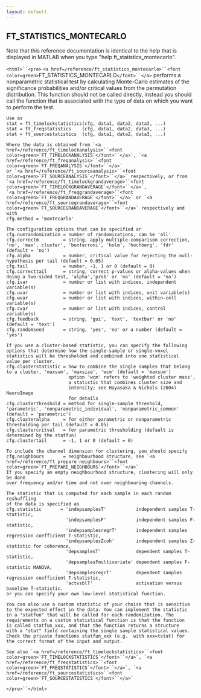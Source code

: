 ```yaml
---
layout: default
---
```


##  FT_STATISTICS_MONTECARLO

Note that this reference documentation is identical to the help that is displayed in MATLAB when you type "help ft_statistics_montecarlo".

`<html>``<pre>`
    `<a href=/reference/ft_statistics_montecarlo>``<font color=green>`FT_STATISTICS_MONTECARLO`</font>``</a>` performs a nonparametric statistical test by calculating
    Monte-Carlo estimates of the significance probabilities and/or critical values
    from the permutation distribution. This function should not be called
    directly, instead you should call the function that is associated with the
    type of data on which you want to perform the test.
 
    Use as
    stat = ft_timelockstatistics(cfg, data1, data2, data3, ...)
    stat = ft_freqstatistics    (cfg, data1, data2, data3, ...)
    stat = ft_sourcestatistics  (cfg, data1, data2, data3, ...)
 
    Where the data is obtained from `<a href=/reference/ft_timelockanalysis>``<font color=green>`FT_TIMELOCKANALYSIS`</font>``</a>`, `<a href=/reference/ft_freqanalysis>``<font color=green>`FT_FREQANALYSIS`</font>``</a>`
    or `<a href=/reference/ft_sourceanalysis>``<font color=green>`FT_SOURCEANALYSIS`</font>``</a>` respectively, or from `<a href=/reference/ft_timelockgrandaverage>``<font color=green>`FT_TIMELOCKGRANDAVERAGE`</font>``</a>`,
    `<a href=/reference/ft_freqgrandaverage>``<font color=green>`FT_FREQGRANDAVERAGE`</font>``</a>` or `<a href=/reference/ft_sourcegrandaverage>``<font color=green>`FT_SOURCEGRANDAVERAGE`</font>``</a>` respectively and with
    cfg.method = 'montecarlo'
 
    The configuration options that can be specified ar
    cfg.numrandomization = number of randomizations, can be 'all'
    cfg.correctm         = string, apply multiple-comparison correction, 'no', 'max', cluster', 'bonferroni', 'holm', 'hochberg', 'fdr' (default = 'no')
    cfg.alpha            = number, critical value for rejecting the null-hypothesis per tail (default = 0.05)
    cfg.tail             = number, -1, 1 or 0 (default = 0)
    cfg.correcttail      = string, correct p-values or alpha-values when doing a two-sided test, 'alpha','prob' or 'no' (default = 'no')
    cfg.ivar             = number or list with indices, independent variable(s)
    cfg.uvar             = number or list with indices, unit variable(s)
    cfg.wvar             = number or list with indices, within-cell variable(s)
    cfg.cvar             = number or list with indices, control variable(s)
    cfg.feedback         = string, 'gui', 'text', 'textbar' or 'no' (default = 'text')
    cfg.randomseed       = string, 'yes', 'no' or a number (default = 'yes')
 
    If you use a cluster-based statistic, you can specify the following
    options that determine how the single-sample or single-voxel
    statistics will be thresholded and combined into one statistical
    value per cluster.
    cfg.clusterstatistic = how to combine the single samples that belong to a cluster, 'maxsum', 'maxsize', 'wcm' (default = 'maxsum')
                           option 'wcm' refers to 'weighted cluster mass',
                           a statistic that combines cluster size and
                           intensity; see Hayasaka & Nichols (2004) NeuroImage
                           for details
    cfg.clusterthreshold = method for single-sample threshold, 'parametric', 'nonparametric_individual', 'nonparametric_common' (default = 'parametric')
    cfg.clusteralpha     = for either parametric or nonparametric thresholding per tail (default = 0.05)
    cfg.clustercritval   = for parametric thresholding (default is determined by the statfun)
    cfg.clustertail      = -1, 1 or 0 (default = 0)
 
    To include the channel dimension for clustering, you should specify
    cfg.neighbours       = neighbourhood structure, see `<a href=/reference/ft_prepare_neighbours>``<font color=green>`FT_PREPARE_NEIGHBOURS`</font>``</a>`
    If you specify an empty neighbourhood structure, clustering will only be done
    over frequency and/or time and not over neighbouring channels.
 
    The statistic that is computed for each sample in each random reshuffling
    of the data is specified as
    cfg.statistic       = 'indepsamplesT'           independent samples T-statistic,
                          'indepsamplesF'           independent samples F-statistic,
                          'indepsamplesregrT'       independent samples regression coefficient T-statistic,
                          'indepsamplesZcoh'        independent samples Z-statistic for coherence,
                          'depsamplesT'             dependent samples T-statistic,
                          'depsamplesFmultivariate' dependent samples F-statistic MANOVA,
                          'depsamplesregrT'         dependent samples regression coefficient T-statistic,
                          'actvsblT'                activation versus baseline T-statistic.
    or you can specify your own low-level statistical function.
 
    You can also use a custom statistic of your choise that is sensitive
    to the expected effect in the data. You can implement the statistic
    in a "statfun" that will be called for each randomization. The
    requirements on a custom statistical function is that the function
    is called statfun_xxx, and that the function returns a structure
    with a "stat" field containing the single sample statistical values.
    Check the private functions statfun_xxx (e.g.  with xxx=tstat) for
    the correct format of the input and output.
 
    See also `<a href=/reference/ft_timelockstatistics>``<font color=green>`FT_TIMELOCKSTATISTICS`</font>``</a>`, `<a href=/reference/ft_freqstatistics>``<font color=green>`FT_FREQSTATISTICS`</font>``</a>`, `<a href=/reference/ft_sourcestatistics>``<font color=green>`FT_SOURCESTATISTICS`</font>``</a>`
`</pre>``</html>`

